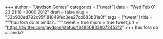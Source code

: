 
+++
author = "Jaydson Gomes"
categories = ["tweet"]
date = "Wed Feb 01 23:21:16 +0000 2012"
draft = false
slug = "33b930ed792c95f181849fec3ee27cd683b31a0f"
tags = ["tweet"]
title = """Itau fora do ar ainda?..."""
tweet = true
micro = true
tweet_url = "https://twitter.com/jaydson/status/164850833807245312"
+++
Itau fora do ar ainda?
